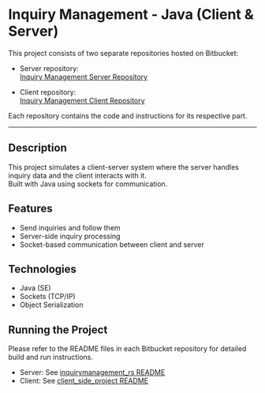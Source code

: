 # Inquiry Management - Java (Client & Server)

This project consists of two separate repositories hosted on Bitbucket:

- Server repository:  
[Inquiry Management Server Repository](https://bitbucket.org/training_racheli_shtrochlitz/inquirymanagement_rs/src/master/)

- Client repository:  
[Inquiry Management Client Repository](https://bitbucket.org/training_racheli_shtrochlitz/client_side_project/src/master/)

Each repository contains the code and instructions for its respective part.

---

## Description

This project simulates a client-server system where the server handles inquiry data and the client interacts with it.  
Built with Java using sockets for communication.

## Features

- Send inquiries and follow them
- Server-side inquiry processing
- Socket-based communication between client and server

## Technologies

- Java (SE)
- Sockets (TCP/IP)
- Object Serialization

## Running the Project

Please refer to the README files in each Bitbucket repository for detailed build and run instructions.

- Server: See [inquirymanagement_rs README](https://bitbucket.org/training_racheli_shtrochlitz/inquirymanagement_rs/src/master/README.md)  
- Client: See [client_side_project README](https://bitbucket.org/training_racheli_shtrochlitz/client_side_project/src/master/README.md)

